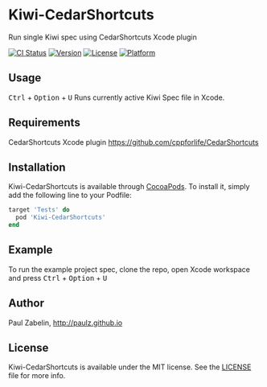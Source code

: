 # Kiwi-CedarShortcuts
Run single Kiwi spec using CedarShortcuts Xcode plugin

[![CI Status](http://img.shields.io/travis/paulz/Kiwi-CedarShortcuts.svg?style=flat)](https://travis-ci.org/paulz/Kiwi-CedarShortcuts)
[![Version](https://img.shields.io/cocoapods/v/Kiwi-CedarShortcuts.svg?style=flat)](http://cocoapods.org/pods/Kiwi-CedarShortcuts)
[![License](https://img.shields.io/cocoapods/l/Kiwi-CedarShortcuts.svg?style=flat)](http://cocoapods.org/pods/Kiwi-CedarShortcuts)
[![Platform](https://img.shields.io/cocoapods/p/Kiwi-CedarShortcuts.svg?style=flat)](http://cocoapods.org/pods/Kiwi-CedarShortcuts)

## Usage

<kbd>Ctrl</kbd> + <kbd>Option</kbd> + <kbd>U</kbd> 
Runs currently active Kiwi Spec file in Xcode.

## Requirements

CedarShortcuts Xcode plugin
https://github.com/cppforlife/CedarShortcuts

## Installation

Kiwi-CedarShortcuts is available through [CocoaPods](http://cocoapods.org). To install
it, simply add the following line to your Podfile:

```ruby
target 'Tests' do
  pod 'Kiwi-CedarShortcuts'
end
```

## Example

To run the example project spec, clone the repo, open Xcode workspace and press <kbd>Ctrl</kbd> + <kbd>Option</kbd> + <kbd>U</kbd>

## Author

Paul Zabelin, http://paulz.github.io

## License

Kiwi-CedarShortcuts is available under the MIT license. See the [LICENSE](LICENSE) file for more info.
